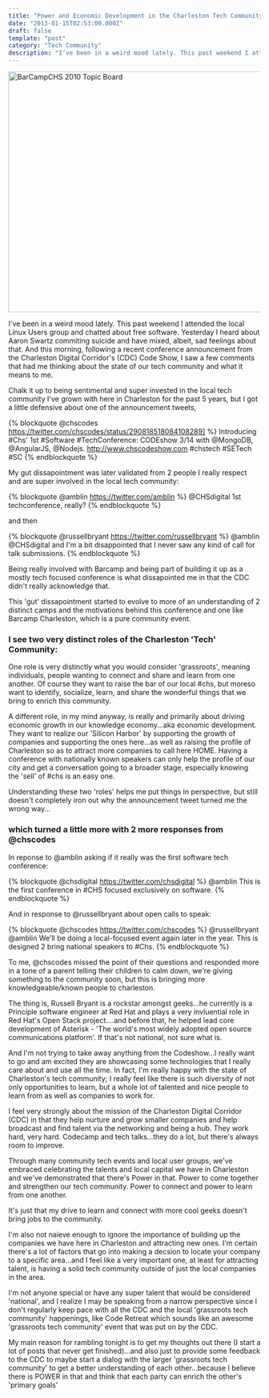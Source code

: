 ```yaml
---
title: "Power and Economic Development in the Charleston Tech Community"
date: "2013-01-15T02:53:00.000Z"
draft: false
template: "post"
category: "Tech Community"
description: "I’ve been in a weird mood lately. This past weekend I attended the local Linux Users group and chatted about free software. Yesterday I heard about Aaron Swartz commiting suicide and have mixed, albeit, sad feelings about that. And this morning, following a recent conference announcement from the Charleston Digital Corridor’s (CDC) Code Show, I saw a few comments that had me thinking about the state of our tech community and what it means to me."
---
```


<a href="https://www.flickr.com/photos/pla1/5174995086/" title="BarCampCHS 2010 Topic Board by Patrick L Archibald, on Flickr"><img src="https://farm5.staticflickr.com/4128/5174995086_4067c16676_z.jpg" width="640" height="480" alt="BarCampCHS 2010 Topic Board"></a>

I've been in a weird mood lately.  This past weekend I attended the local Linux Users group and chatted about free software. Yesterday I heard about Aaron Swartz commiting suicide and have mixed, albeit, sad feelings about that. And this morning, following a recent conference announcement from the Charleston Digital Corridor's (CDC) Code Show, I saw a few comments that had me thinking about the state of our tech community and what it means to me.
<!--more-->

Chalk it up to being sentimental and super invested in the local tech community I've grown with here in Charleston for the past 5 years, but I got a little defensive about one of the announcement tweets,

{% blockquote @chscodes https://twitter.com/chscodes/status/290818518084108289] %}
Introducing #Chs' 1st #Software #TechConference: CODEshow 3/14 with @MongoDB, @AngularJS, @Nodejs. http://www.chscodeshow.com  #chstech #SETech #SC
{% endblockquote %}

My gut dissapointment was later validated from 2 people I really respect and are super involved in the local tech community:

{% blockquote @amblin https://twitter.com/amblin %}
@CHSdigital 1st techconference, really?
{% endblockquote %}

and then

{% blockquote @russellbryant https://twitter.com/russellbryant %}
@amblin @CHSdigital and I'm a bit disappointed that I never saw any kind of call for talk submissions.
{% endblockquote %}

Being really involved with Barcamp and being part of building it up as a mostly tech focused conference is what dissapointed me in that the CDC didn't really acknowledge that.

This 'gut' dissapointment started to evolve to more of an understanding of 2 distinct camps and the motivations behind this conference and one like Barcamp Charleston, which is a pure community event.

### I see two very distinct roles of the Charleston 'Tech' Community:

 One role is very distinctly what you would consider 'grassroots', meaning individuals, people wanting to connect and share and learn from one another.  Of course they want to raise the bar of our local #chs, but moreso want to identify, socialize, learn, and share the wonderful things that we bring to enrich this community.

 A different role, in my mind anyway, is really and primarily about driving economic growth in our knowledge economy...aka economic development.  They want to realize our 'Silicon Harbor' by supporting the growth of companies and supporting the ones here...as well as raising the profile of Charleston so as to attract more companies to call here HOME. Having a conference with nationally known speakers can only help the profile of our city and get a conversation going to a broader stage, especially knowing the 'sell' of #chs is an easy one.

 Understanding these two 'roles' helps me put things in perspective, but still doesn't completely iron out why the announcement tweet turned me the wrong way...

### which turned a little more with 2 more responses from @chscodes

 In reponse to @amblin asking if it really was the first software tech conference:

 {% blockquote @chsdigital https://twitter.com/chsdigital %}
 @amblin This is the first conference in #CHS focused exclusively on software.
 {% endblockquote %}

 And in response to @russellbryant about open calls to speak:

 {% blockquote @chscodes https://twitter.com/chscodes %}
 @russellbryant @amblin We'll be doing a local-focused event again later in the year. This is designed 2 bring national speakers to #Chs.
 {% endblockquote %}

To me, @chscodes missed the point of their questions and responded more in a tone of a parent telling their children to calm down, we're giving something to the community soon, but this is bringing more knowledgeable/known people to charleston.

The thing is, Russell Bryant is a rockstar amongst geeks...he currently is a Principle software engineer at Red Hat and plays a very invluential role in Red Hat's Open Stack project....and before that, he helped lead core development of Asterisk - 'The world's most widely adopted open source communications platform'.  If that's not national, not sure what is.

And I'm not trying to take away anything from the Codeshow...I really want to go and am excited they are showcasing some technologies that I really care about and use all the time.  In fact, I'm really happy with the state of Charleston's tech community; I really feel like there is such diversity of not only opportunities to learn, but a whole lot of talented and nice people to learn from as well as companies to work for.

I feel very strongly about the mission of the Charleston Digital Corridor (CDC) in that they help nurture and grow smaller companies and help broadcast and find talent via the networking and being a hub.  They work hard, very hard.  Codecamp and tech talks...they do a lot, but there's always room to improve.

Through many community tech events and local user groups, we've embraced celebrating the talents and local capital we have in Charleston and we've demonstrated that there's Power in that.  Power to come together and strengthen our tech community. Power to connect and power to learn from one another.

It's just that my drive to learn and connect with more cool geeks doesn't bring jobs to the community.

I'm also not naieve enough to ignore the importance of building up the companies we have here in Charleston and attracting new ones.  I'm certain there's a lot of factors that go into making a decsion to locate your company to a specific area...and I feel like a very important one, at least for attracting talent, is having a solid tech community outside of just the local companies in the area.

I'm not anyone special or have any super talent that would be considered 'national', and I realize I may be speaking from a narrow perspective since I don't regularly keep pace with all the CDC and the local 'grassroots tech community' happenings, like Code Retreat which sounds like an awesome 'grassroots tech community' event that was put on by the CDC.

My main reason for rambling tonight is to get my thoughts out there (I start a lot of posts that never get finished)...and also just to provide some feedback to the CDC to maybe start a dialog with the larger 'grassroots tech community' to get a better understanding of each other...because I believe there is POWER in that and think that each party can enrich the other's 'primary goals'

